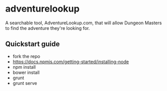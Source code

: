 # adventurelookup
A searchable tool, AdventureLookup.com, that will allow Dungeon Masters to find the adventure they're looking for.

## Quickstart guide
* fork the repo
* https://docs.npmjs.com/getting-started/installing-node
* npm install
* bower install
* grunt
* grunt serve
